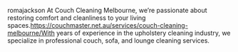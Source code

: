 romajackson
At Couch Cleaning Melbourne, we’re passionate about restoring comfort and cleanliness to your living spaces.https://couchmaster.net.au/services/couch-cleaning-melbourne/With years of experience in the upholstery cleaning industry, we specialize in professional couch, sofa, and lounge cleaning services. 
